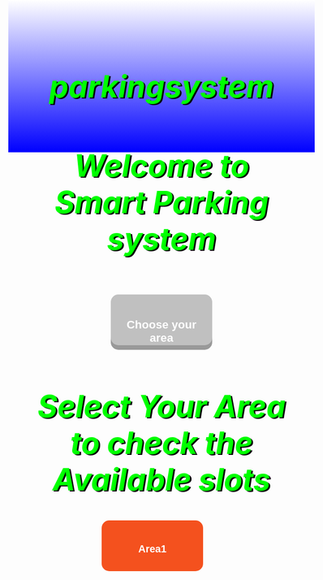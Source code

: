 # parkingsystem
<!DOCTYPE html>
<html>
<head>
<title>Smart Parking System</title>
<style>
h1 {
    text-align: center;
    color    :  orange;
	text-shadow: 3px 2px black;
	font-size: 70px;
	font-style: oblique;
} 
.button {
width: 200px;
height:100px;
  display: inline-block;
  padding: 15px 25px;
  font-size: 15px;
  cursor: pointer;
  text-align: center;
  text-decoration: none;
  outline: none;
  color: #fff;
  background-color:silver;
  border: none;
  border-radius: 15px;
  box-shadow: 0 9px #999;
}
.button:hover {
background-color: orange
}
.button:active {
  background-color: orange
  box-shadow: 0 5px #123;
  transform: translateY(4px);
}
body{
height: 200px;
    background: green; 
    background: linear-gradient(green,yellow); 
}
</style>
</head>
<body>
<div id="example1">
<h1>Welcome to Smart Parking system</h1></br></br>
<center>
<a href='https://SYED-FAIZANULLAH.github.io/'><button class="button"><h2>Choose your area</button></a>
</body>
</html>
<html>
<head>
<title>
Choose Your Area
</title>
<style>
body{
height: 200px;
    background: blue; 
    background: linear-gradient(white,blue); 
}
h1{
color : Lime;
text-align: center;
text-shadow: 3px 2px black;
font-size: 60px;
font-style: oblique;
}
.test{
display: inline-block;
  border-radius: 15px;
  background-color: #f4511e;
  border: none;
  color: #FFFFFF;
  text-align: center;
  //font-size: 28px;
  padding: 3px 3px ;
  height: 100px;
  width: 200px;
  transition: all 0.5s;
  cursor: pointer;
  margin: 5px;
}
.test span {
  cursor: pointer;
  display: inline-block;
  position: relative;
  transition: 0.5s;
}
.test span:after {
  content: '\00bb';
  position: absolute;
  opacity: 0;
  top: 0;
  right: -20px;
  transition: 0.5s;
}
.test:hover span {
  padding-right: 25px;
}
.test:hover span:after {
  opacity: 1;
  right: 0;
}
 
</style>
</head>
<body>

<h1 >Select Your Area to check the Available slots</h1>
<center>
<a href='https://SYED-FAIZANULLAH.github.io'><button class="test" ><h2><span>Area1</span></h2></button></a>
&emsp; &emsp;
</body>
</html>
